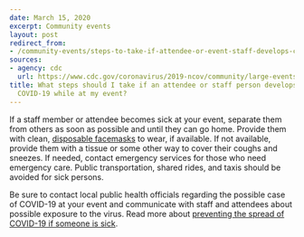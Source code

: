 ```yaml
---
date: March 15, 2020
excerpt: Community events
layout: post
redirect_from:
- /community-events/steps-to-take-if-attendee-or-event-staff-develops-covid-19/
sources:
- agency: cdc
  url: https://www.cdc.gov/coronavirus/2019-ncov/community/large-events/event-planners-and-attendees-faq.html
title: What steps should I take if an attendee or staff person develops symptoms of
  COVID-19 while at my event?
---
```


If a staff member or attendee becomes sick at your event, separate them from others as soon as possible and until they can go home. Provide them with clean, <a href="https://www.cdc.gov/niosh/npptl/pdfs/UnderstandDifferenceInfographic-508.pdf"> disposable facemasks</a> to wear, if available. If not available, provide them with a tissue or some other way to cover their coughs and sneezes. If needed, contact emergency services for those who need emergency care. Public transportation, shared rides, and taxis should be avoided for sick persons.

Be sure to contact local public health officials regarding the possible case of COVID-19 at your event and communicate with staff and attendees about possible exposure to the virus. Read more about <a href="https://www.cdc.gov/coronavirus/2019-ncov/about/steps-when-sick.html"> preventing the spread of COVID-19 if someone is sick</a>.